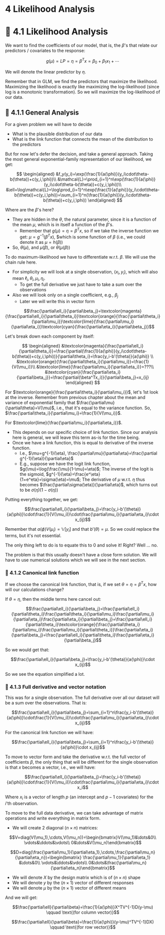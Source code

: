 # 4 Likelihood Analysis

# :herb: 4.1 Likelihood Analysis

We want to find the coefficients of our model, that is, the $\beta$'s that relate our predictors / covariates to the response:

$$g(\mu)=LP=\eta=\beta^Tx=\beta_0+\beta_1x_1+\cdots$$

We will denote the linear predictor by $\eta$.

Remember that in GLM, we find the predictors that maximize the likelihood. Maximizing the likelihood is exactly like maximizing the log-likelihood (since log is a monotonic transformation). So we will maximize the log-likelihood of our data.

## :apple: 4.1.1 General Analysis
For a given problem we will have to decide
- What is the plausible distribution of our data
- What is the link function that connects the mean of the distribution to the predictors

But for now let's defer the decision, and take a general approach. Taking the most general exponential-family representation of our likelihood, we get:

$$
\begin{aligned}
&f_y(y_i)=\exp(\frac{1}{a(\phi)}(y_i\cdot\theta-b(\theta))+c(y_i,\phi))\\
&\mathcal{L}=\prod_{i=1}^n\exp(\frac{1}{a(\phi)}(y_i\cdot\theta-b(\theta))+c(y_i,\phi))\\
&\ell=\log\mathcal{L}=\log\prod_{i=1}^n\exp(\frac{1}{a(\phi)}(y_i\cdot\theta-b(\theta))+c(y_i,\phi))=\sum_{i=1}^n(\frac{1}{a(\phi)}(y_i\cdot\theta-b(\theta))+c(y_i,\phi))
\end{aligned}
$$

Where are the $\beta$'s here?
- They are hidden in the $\theta$, the natural parameter, since it is a function of the mean $\mu$, which is in itself a function of the $\beta$'s.
  - Remember that $g(\mu)=\eta=\beta^Tx$, so if we take the inverse function we get: $\mu=g^{-1}(\beta^Tx)$, $which is some function of $\beta$ (i.e., we could denote it as $\mu=h(\beta)$)
- So, $\theta(\mu)$, and $\mu(\beta)$, or $\theta(\mu(\beta))$

To do maximum-likelihood we have to differentiate w.r.t. $\beta$. We will use the chain rule here.
- For simplicity we will look at a single observation, $(x_i, y_i)$, which will also mean $\ell_i, \theta_i, \mu_i, \eta_i$.
  - To get the full derivative we just have to take a sum over the observations
- Also we will look only on a single coefficient, e.g., $\beta_j$
  - Later we will write this in vector form

$$\frac{\partial\ell_i}{\partial\beta_j}=\textcolor{magenta}{\frac{\partial\ell_i}{\partial\theta_i}}\textcolor{orange}{\frac{\partial\theta_i}{\partial\mu_i}}\textcolor{lime}{\frac{\partial\mu_i}{\partial\eta_i}}\textcolor{cyan}{\frac{\partial\eta_i}{\partial\beta_j}}$$

Let's break down each component by itself:

$$
\begin{aligned}
&\textcolor{magenta}{\frac{\partial\ell_i}{\partial\theta_i}}=\frac{\partial(\frac{1}{a(\phi)}(y_i\cdot\theta-b(\theta))+c(y_i,\phi))}{\partial\theta_i}=\frac{y_i-b'(\theta)}{a(\phi)} \\
&\textcolor{orange}{\frac{\partial\theta_i}{\partial\mu_i}}=\frac{1}{V(\mu_i)}\\
&\textcolor{lime}{\frac{\partial\mu_i}{\partial\eta_i}}=???\\
&\textcolor{cyan}{\frac{\partial\eta_i}{\partial\beta_j}}=\frac{\partial(\beta^Tx_i)}{\partial\beta_j}=x_{ij}
\end{aligned}
$$

For $\textcolor{orange}{\frac{\partial\theta_i}{\partial\mu_i}}$, let's 1st look at the inverse. Remember from previous chapter about the mean and variance of exponential family that $\frac{\partial\mu}{\partial\theta}=V(\mu)$, i.e., that it's equal to the variance function. So, $\frac{\partial\theta_i}{\partial\mu_i}=\frac{1}{V(\mu_i)}$.

For $\textcolor{lime}{\frac{\partial\mu_i}{\partial\eta_i}}$.
- This depends on our specific choice of link function. Since our analysis here is general, we will leave this term as-is for the time being.
- Once we have a link function, this is equal to derivative of the inverse function.
  - I.e., $\mu=g^{-1}(\eta), \frac{\partial\mu}{\partial\eta}=\frac{\partial g^{-1}(\eta)}{\partial\eta}$
  - E.g., suppose we have the logit link function, $g(\mu)=\log(\frac{\mu}{1-\mu}=\eta)$; The inverse of the logit is the sigmoid, $g^{-1}(\eta)=\frac{e^\eta}{1+e^eta}=\sigma(\eta)=\mu$; The derivative of $\mu$ w.r.t. $\eta$ thus becomes $\frac{\partial\sigma(\eta)}{\partial\eta}$, which turns out to be $\sigma(\eta)(1-\sigma(\eta))$

Putting everything together, we get:

$$\frac{\partial\ell_i}{\partial\beta_j}=\frac{y_i-b'(\theta)}{a(\phi)}\cdot\frac{1}{V(\mu_i)}\cdot\frac{\partial\mu_i}{\partial\eta_i}\cdot x_{ij}$$

Remember that $a(\phi)V(\mu_i)=\mathbb{V}[y_i]$ and that $b'(\theta)=\mu$. So we could replace the terms, but it's not essential.

The only thing left to do is to equate this to 0 and solve it! Right? Well … no.

The problem is that this usually doesn't have a close form solution. We will have to use numerical solutions which we will see in the next section.

### :apple: 4.1.2 Canonical link function

If we choose the canonical link function, that is, if we set $\theta=\eta=\beta^Tx$, how will our calculations change?

If $\theta=\eta$, then the middle terms here cancel out:

$$\frac{\partial\ell_i}{\partial\beta_j}=\frac{\partial\ell_i}{\partial\theta_i}\frac{\partial\theta_i}{\partial\mu_i}\frac{\partial\mu_i}{\partial\eta_i}\frac{\partial\eta_i}{\partial\beta_j}=\frac{\partial\ell_i}{\partial\theta_i}\textcolor{orange}{\frac{\partial\theta_i}{\partial\mu_i}\frac{\partial\mu_i}{\partial\theta_i}}\frac{\partial\eta_i}{\partial\beta_j}=\frac{\partial\ell_i}{\partial\theta_i}\frac{\partial\eta_i}{\partial\beta_j}$$

So we would get that:

$$\frac{\partial\ell_i}{\partial\beta_j}=\frac{y_i-b'(\theta)}{a(\phi)}\cdot x_{ij}$$

So we see the equation simplified a lot.

### :apple: 4.1.3 Full derivative and vector notation
This was for a single observation. The full derivative over all our dataset will be a sum over the observations. That is:

$$\frac{\partial\ell_i}{\partial\beta_j}=\sum_{i=1}^n\frac{y_i-b'(\theta)}{a(\phi)}\cdot\frac{1}{V(\mu_i)}\cdot\frac{\partial\mu_i}{\partial\eta_i}\cdot x_{ij}$$

For the canonical link function we will have:

$$\frac{\partial\ell_i}{\partial\beta_j}=\sum_{i=1}^n\frac{y_i-b'(\theta)}{a(\phi)}\cdot x_{ij}$$

To move to vector form and take the derivative w.r.t. the full vector of coefficients $\beta$, the only thing that will be different for the single observation is that $x$ becomes a vector, i.e., we will have:

$$\frac{\partial\ell_i}{\partial\beta_j}=\frac{y_i-b'(\theta)}{a(\phi)}\cdot\frac{1}{V(\mu_i)}\cdot\frac{\partial\mu_i}{\partial\eta_i}\cdot x_i$$

Where $x_i$ is a vector of length $p$ (an intercept and $p-1$ covariates) for the $i$'th observation.

To move to the full data derivative, we can take advantage of matrix operations and write everything in matrix form.
- We will create 2 diagonal $(n\times n)$ matrices:

$$V=diag(V(\mu_1),\cdots,V(\mu_n))=\begin{bmatrix}V(\mu_1)&\dots&0\\ 
\vdots&\ddots&\vdots\\ 
0&\dots&V(\mu_n)\end{bmatrix}$$

$$D=diag(\frac{\partial\mu_1}{\partial\eta_1},\cdots,\frac{\partial\mu_n}{\partial\eta_n})=\begin{bmatrix} \frac{\partial\mu_1}{\partial\eta_1} &\dots&0\\ 
\vdots&\ddots&\vdots\\ 
0&\dots&\frac{\partial\mu_n}{\partial\eta_n}\end{bmatrix}$$

- We will denote $X$ by the design matrix which is of $(n\times n)$ shape
- We will denote $y$ by the $(n\times 1)$ vector of different responses
- We will denote $\mu$ by the $(n\times 1)$ vector of different means

And we will get:

$$\frac{\partial\ell}{\partial\beta}=\frac{1}{a(\phi)}X^TV^{-1}D(y-\mu) \qquad \text{(for column vector)}$$

$$\frac{\partial\ell}{\partial\beta}=\frac{1}{a(\phi)}(y-\mu)^TV^{-1}DX) \qquad \text{(for row vector)}$$
